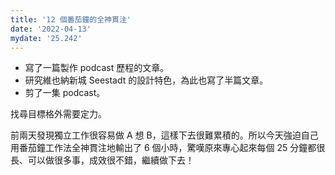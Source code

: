 ```yaml
---
title: '12 個番茄鐘的全神貫注'
date: '2022-04-13'
mydate: '25.242'
---
```



- 寫了一篇製作 podcast 歷程的文章。
- 研究維也納新城 Seestadt 的設計特色，為此也寫了半篇文章。
- 剪了一集 podcast。


找尋目標格外需要定力。

前兩天發現獨立工作很容易做 A 想 B，這樣下去很難累積的。所以今天強迫自己用番茄鐘工作法全神貫注地輸出了 6 個小時，驚嘆原來專心起來每個 25 分鐘都很長、可以做很多事，成效很不錯，繼續做下去！